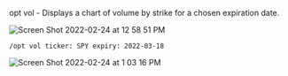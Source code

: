 opt vol - Displays a chart of volume by strike for a chosen expiration date.

![Screen Shot 2022-02-24 at 12 58 51 PM](https://user-images.githubusercontent.com/85772166/155606709-8f3892dc-26d3-4cdf-9fc2-e76abb422304.png)

```
/opt vol ticker: SPY expiry: 2022-03-18
```

![Screen Shot 2022-02-24 at 1 03 16 PM](https://user-images.githubusercontent.com/85772166/155607245-c2cafec7-c068-4264-800c-cf493a412663.png)
